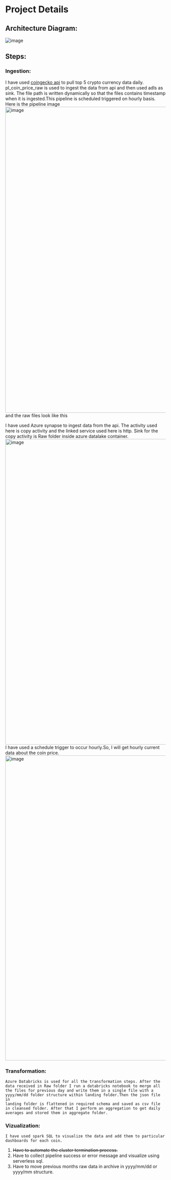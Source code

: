 # Project Details
## Architecture Diagram:
![image](https://github.com/Aritra469/de_project1_synapse/assets/171404393/39152af4-ea2d-4176-aed0-aa95315b73a1)

## Steps:
### Ingestion:
I have used [coingecko api](https://docs.coingecko.com/reference/simple-price) to pull top 5 crypto currency data daily.
pl_coin_price_raw is used to ingest the data from api and then used adls as sink. The file path is written dynamically so that the files contains timestamp when it is ingested.This pipeline is scheduled triggered on hourly basis.
Here is the pipeline image
<img width="958" alt="image" src="https://github.com/Aritra469/de_project1_synapse/assets/171404393/2c9ecbf6-c168-4ad6-9267-b06a081b7ca0">
and the raw files look like this


I have used Azure synapse to ingest data from the api. The activity used here is copy activity and the linked service used
here is http. Sink for the copy activity is Raw folder inside azure datalake container.
<img width="957" alt="image" src="https://github.com/Aritra469/de_project1_synapse/assets/171404393/c6b25191-7e01-4341-ae9f-5c9502f9f25f">
I have used a schedule trigger to occur hourly.So, I will get hourly current data about the coin price.
<img width="955" alt="image" src="https://github.com/Aritra469/de_project1_synapse/assets/171404393/da02f56b-b5b7-4346-9d5f-69cb56ab2dff">

### Transformation:
    Azure Databricks is used for all the transformation steps. After the data received in Raw folder I run a databricks notebook to merge all
    the files for previous day and write them in a single file with a yyyy/mm/dd folder structure within landing folder.Then the json file in 
    landing folder is flattened in required schema and saved as csv file in cleansed folder. After that I perform an aggregation to get daily
    averages and stored them in aggregate folder.

### Vizualization:
    I have used spark SQL to visualize the data and add them to particular dashboards for each coin.




1. ~~Have to automate the cluster termination process.~~
2. Have to collect pipeline success or error message and visualize using serverless sql.
3. Have to move previous months raw data in archive in yyyy/mm/dd or yyyy/mm structure.




